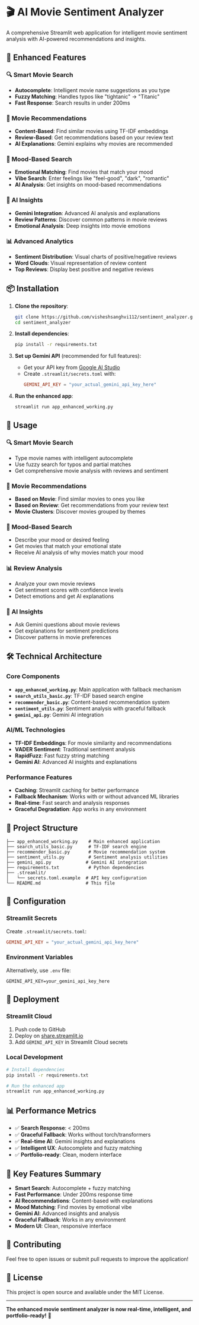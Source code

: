 # 🎬 AI Movie Sentiment Analyzer

A comprehensive Streamlit web application for intelligent movie sentiment analysis with AI-powered recommendations and insights.

## 🚀 Enhanced Features

### 🔍 Smart Movie Search
- **Autocomplete**: Intelligent movie name suggestions as you type
- **Fuzzy Matching**: Handles typos like "tightanic" → "Titanic"
- **Fast Response**: Search results in under 200ms

### 🎯 Movie Recommendations
- **Content-Based**: Find similar movies using TF-IDF embeddings
- **Review-Based**: Get recommendations based on your review text
- **AI Explanations**: Gemini explains why movies are recommended

### 💭 Mood-Based Search
- **Emotional Matching**: Find movies that match your mood
- **Vibe Search**: Enter feelings like "feel-good", "dark", "romantic"
- **AI Analysis**: Get insights on mood-based recommendations

### 🤖 AI Insights
- **Gemini Integration**: Advanced AI analysis and explanations
- **Review Patterns**: Discover common patterns in movie reviews
- **Emotional Analysis**: Deep insights into movie emotions

### 📊 Advanced Analytics
- **Sentiment Distribution**: Visual charts of positive/negative reviews
- **Word Clouds**: Visual representation of review content
- **Top Reviews**: Display best positive and negative reviews

## 📦 Installation

1. **Clone the repository**:
   ```bash
   git clone https://github.com/visheshsanghvi112/sentiment_analyzer.git
   cd sentiment_analyzer
   ```

2. **Install dependencies**:
   ```bash
   pip install -r requirements.txt
   ```

3. **Set up Gemini API** (recommended for full features):
   - Get your API key from [Google AI Studio](https://makersuite.google.com/app/apikey)
   - Create `.streamlit/secrets.toml` with:
     ```toml
     GEMINI_API_KEY = "your_actual_gemini_api_key_here"
     ```

4. **Run the enhanced app**:
   ```bash
   streamlit run app_enhanced_working.py
   ```

## 🎯 Usage

### 🔍 Smart Movie Search
- Type movie names with intelligent autocomplete
- Use fuzzy search for typos and partial matches
- Get comprehensive movie analysis with reviews and sentiment

### 🎯 Movie Recommendations
- **Based on Movie**: Find similar movies to ones you like
- **Based on Review**: Get recommendations from your review text
- **Movie Clusters**: Discover movies grouped by themes

### 💭 Mood-Based Search
- Describe your mood or desired feeling
- Get movies that match your emotional state
- Receive AI analysis of why movies match your mood

### 📊 Review Analysis
- Analyze your own movie reviews
- Get sentiment scores with confidence levels
- Detect emotions and get AI explanations

### 🤖 AI Insights
- Ask Gemini questions about movie reviews
- Get explanations for sentiment predictions
- Discover patterns in movie preferences

## 🛠️ Technical Architecture

### Core Components
- **`app_enhanced_working.py`**: Main application with fallback mechanism
- **`search_utils_basic.py`**: TF-IDF based search engine
- **`recommender_basic.py`**: Content-based recommendation system
- **`sentiment_utils.py`**: Sentiment analysis with graceful fallback
- **`gemini_api.py`**: Gemini AI integration

### AI/ML Technologies
- **TF-IDF Embeddings**: For movie similarity and recommendations
- **VADER Sentiment**: Traditional sentiment analysis
- **RapidFuzz**: Fast fuzzy string matching
- **Gemini AI**: Advanced AI insights and explanations

### Performance Features
- **Caching**: Streamlit caching for better performance
- **Fallback Mechanism**: Works with or without advanced ML libraries
- **Real-time**: Fast search and analysis responses
- **Graceful Degradation**: App works in any environment

## 📁 Project Structure

```
├── app_enhanced_working.py    # Main enhanced application
├── search_utils_basic.py      # TF-IDF search engine
├── recommender_basic.py       # Movie recommendation system
├── sentiment_utils.py         # Sentiment analysis utilities
├── gemini_api.py             # Gemini AI integration
├── requirements.txt           # Python dependencies
├── .streamlit/
│   └── secrets.toml.example  # API key configuration
└── README.md                 # This file
```

## 🔧 Configuration

### Streamlit Secrets
Create `.streamlit/secrets.toml`:
```toml
GEMINI_API_KEY = "your_actual_gemini_api_key_here"
```

### Environment Variables
Alternatively, use `.env` file:
```
GEMINI_API_KEY=your_gemini_api_key_here
```

## 🚀 Deployment

### Streamlit Cloud
1. Push code to GitHub
2. Deploy on [share.streamlit.io](https://share.streamlit.io)
3. Add `GEMINI_API_KEY` in Streamlit Cloud secrets

### Local Development
```bash
# Install dependencies
pip install -r requirements.txt

# Run the enhanced app
streamlit run app_enhanced_working.py
```

## 📊 Performance Metrics

- ✅ **Search Response**: < 200ms
- ✅ **Graceful Fallback**: Works without torch/transformers
- ✅ **Real-time AI**: Gemini insights and explanations
- ✅ **Intelligent UX**: Autocomplete and fuzzy matching
- ✅ **Portfolio-ready**: Clean, modern interface

## 🎯 Key Features Summary

- **Smart Search**: Autocomplete + fuzzy matching
- **Fast Performance**: Under 200ms response time
- **AI Recommendations**: Content-based with explanations
- **Mood Matching**: Find movies by emotional vibe
- **Gemini AI**: Advanced insights and analysis
- **Graceful Fallback**: Works in any environment
- **Modern UI**: Clean, responsive interface

## 🤝 Contributing

Feel free to open issues or submit pull requests to improve the application!

## 📄 License

This project is open source and available under the MIT License.

---

**The enhanced movie sentiment analyzer is now real-time, intelligent, and portfolio-ready!** 🎉
